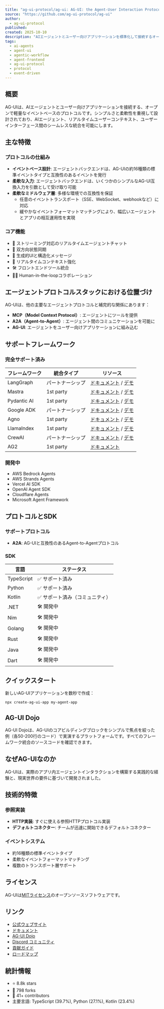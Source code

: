 ```yaml
---
title: "ag-ui-protocol/ag-ui: AG-UI: the Agent-User Interaction Protocol. Bring Agents into Frontend Applications."
source: "https://github.com/ag-ui-protocol/ag-ui"
author:
  - ag-ui-protocol
published:
created: 2025-10-10
description: "AIエージェントとユーザー向けアプリケーションを標準化して接続するオープンで軽量なイベントベースのプロトコル。シンプルさと柔軟性を重視し、様々なフレームワークやトランスポートに対応。"
tags:
  - ai-agents
  - agent-ui
  - agentic-workflow
  - agent-frontend
  - ag-ui-protocol
  - protocol
  - event-driven
---
```


## 概要

AG-UIは、AIエージェントとユーザー向けアプリケーションを接続する、オープンで軽量なイベントベースのプロトコルです。シンプルさと柔軟性を重視して設計されており、AIエージェント、リアルタイムユーザーコンテキスト、ユーザーインターフェース間のシームレスな統合を可能にします。

## 主な特徴

### プロトコルの仕組み

- **イベントベース設計**: エージェントバックエンドは、AG-UIの約16種類の標準イベントタイプと互換性のあるイベントを発行
- **柔軟な入力**: エージェントバックエンドは、いくつかのシンプルなAG-UI互換入力を引数として受け取り可能
- **柔軟なミドルウェア層**: 多様な環境での互換性を保証
  - 任意のイベントトランスポート（SSE、WebSocket、webhookなど）に対応
  - 緩やかなイベントフォーマットマッチングにより、幅広いエージェントとアプリの相互運用性を実現

### コア機能

- 💬 ストリーミング対応のリアルタイムエージェントチャット
- 🔄 双方向状態同期
- 🧩 生成的UIと構造化メッセージ
- 🧠 リアルタイムコンテキスト強化
- 🛠️ フロントエンドツール統合
- 🧑‍💻 Human-in-the-loopコラボレーション

## エージェントプロトコルスタックにおける位置づけ

AG-UIは、他の主要なエージェントプロトコルと補完的な関係にあります：

- **MCP（Model Context Protocol）**: エージェントにツールを提供
- **A2A（Agent-to-Agent）**: エージェント間のコミュニケーションを可能に
- **AG-UI**: エージェントをユーザー向けアプリケーションに組み込む

## サポートフレームワーク

### 完全サポート済み

| フレームワーク | 統合タイプ | リソース |
|------------|----------|---------|
| LangGraph | パートナーシップ | [ドキュメント](https://docs.copilotkit.ai/langgraph/) / [デモ](https://dojo.ag-ui.com/langgraph-fastapi/feature/shared_state) |
| Mastra | 1st party | [ドキュメント](https://docs.copilotkit.ai/mastra/) / [デモ](https://dojo.ag-ui.com/mastra) |
| Pydantic AI | 1st party | [ドキュメント](https://docs.copilotkit.ai/pydantic-ai/) / [デモ](https://dojo.ag-ui.com/pydantic-ai/feature/shared_state) |
| Google ADK | パートナーシップ | [ドキュメント](https://docs.copilotkit.ai/adk) / [デモ](https://dojo.ag-ui.com/adk-middleware) |
| Agno | 1st party | [ドキュメント](https://docs.copilotkit.ai/agno/) / [デモ](https://dojo.ag-ui.com/agno) |
| LlamaIndex | 1st party | [ドキュメント](https://docs.copilotkit.ai/llamaindex/) / [デモ](https://dojo.ag-ui.com/llamaindex/feature/shared_state) |
| CrewAI | パートナーシップ | [ドキュメント](https://docs.copilotkit.ai/crewai-flows) / [デモ](https://dojo.ag-ui.com/crewai/feature/shared_state) |
| AG2 | 1st party | [ドキュメント](https://docs.copilotkit.ai/ag2/) |

### 開発中

- AWS Bedrock Agents
- AWS Strands Agents
- Vercel AI SDK
- OpenAI Agent SDK
- Cloudflare Agents
- Microsoft Agent Framework

## プロトコルとSDK

### サポートプロトコル

- **A2A**: AG-UIと互換性のあるAgent-to-Agentプロトコル

### SDK

| 言語 | ステータス |
|------|----------|
| TypeScript | ✅ サポート済み |
| Python | ✅ サポート済み |
| Kotlin | ✅ サポート済み（コミュニティ） |
| .NET | 🛠️ 開発中 |
| Nim | 🛠️ 開発中 |
| Golang | 🛠️ 開発中 |
| Rust | 🛠️ 開発中 |
| Java | 🛠️ 開発中 |
| Dart | 🛠️ 開発中 |

## クイックスタート

新しいAG-UIアプリケーションを数秒で作成：

```bash
npx create-ag-ui-app my-agent-app
```

## AG-UI Dojo

AG-UI Dojoは、AG-UIのコアビルディングブロックをシンプルで焦点を絞った例（各50-200行のコード）で実演するプラットフォームです。すべてのフレームワーク統合のソースコードを確認できます。

## なぜAG-UIなのか

AG-UIは、実際のアプリ内エージェントインタラクションを構築する実践的な経験と、現実世界の要件に基づいて開発されました。

## 技術的特徴

### 参照実装

- **HTTP実装**: すぐに使える参照HTTPプロトコル実装
- **デフォルトコネクター**: チームが迅速に開始できるデフォルトコネクター

### イベントシステム

- 約16種類の標準イベントタイプ
- 柔軟なイベントフォーマットマッチング
- 複数のトランスポート層サポート

## ライセンス

AG-UIは[MITライセンス](https://opensource.org/licenses/MIT)のオープンソースソフトウェアです。

## リンク

- [公式ウェブサイト](https://ag-ui.com/)
- [ドキュメント](https://docs.ag-ui.com/)
- [AG-UI Dojo](https://dojo.ag-ui.com/)
- [Discord コミュニティ](https://discord.gg/Jd3FzfdJa8)
- [貢献ガイド](https://github.com/ag-ui-protocol/ag-ui/blob/main/CONTRIBUTING.md)
- [ロードマップ](https://github.com/orgs/ag-ui-protocol/projects/1)

## 統計情報

- ⭐ 8.8k stars
- 🍴 798 forks
- 👥 41+ contributors
- 主要言語: TypeScript (39.7%), Python (27.1%), Kotlin (23.4%)
